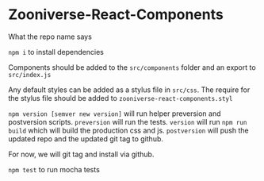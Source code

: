Zooniverse-React-Components
===========================

What the repo name says

`npm i` to install dependencies

Components should be added to the `src/components` folder and an export to `src/index.js`

Any default styles can be added as a stylus file in `src/css`. The require for the stylus file should be added to `zooniverse-react-components.styl`

`npm version [semver new version]` will run helper preversion and postversion scripts. `preversion` will run the tests. `version` will run `npm run build` which will build the production css and js. `postversion` will push the updated repo and the updated git tag to github.

For now, we will git tag and install via github. 

`npm test` to run mocha tests
